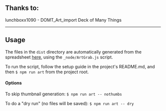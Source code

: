## Thanks to:

lunchboxx1090 - DOMT_Art_import   Deck of Many Things

---

## Usage

The files in the `dist` directory are automatically generated from the spreadsheet [here](https://docs.google.com/spreadsheets/d/14NJeO5HJhUwVkBVzN3Mg7-W7adJ9FE9C9f_oT93n4M8/edit#gid=66737284), using the `_node/ArtGrab.js` script.

To run the script, follow the setup guide in the project's README.md, and then `$ npm run art` from the project root.

#### Options
To skip thumbnail generation: `$ npm run art -- nothumbs`

To do a "dry run" (no files will be saved): `$ npm run art -- dry`
